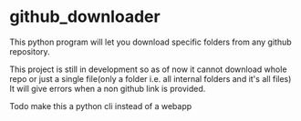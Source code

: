 # github_downloader
This python program will let you download specific folders from any  github repository.




<!-- To download any github folder send get request to http://gitdl.onrender.com/url/{link_of_folder}     
here link of folder should be modified as below
  https://github.com/microsoft/terminal/tree/main/.config
  should be modified as
  github.com microsoft terminal tree main .config


3
for hhljkl;'
lkhkkhklj:lhhwtesting this file is edited
 
there is one more way to use it
send post request to http://gitdl.onrender.com/get_add with {'url': "unmodified_url_of_the_folder"} 
response of this will be text (say config)
now send get to http://gitdl.onrender.com/download/{response_text} here response is config so url will be 
http://gitdl.onrender.com/download/config -->
     
 
<!-- To test it you can head to http://gitdl.onrender.com/docs -->



This project is still in development so as of now
 it cannot download whole repo or just a  single file(only a folder i.e. all internal folders and it's all files)
 It will give errors when a non github link is provided.

Todo
make this a python cli instead of a webapp 
